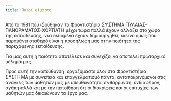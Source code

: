 ```yaml
---
title: Ποιοί είμαστε
---
```

Από το 1981 που ιδρύθηκαν τα Φροντιστήρια ΣΥΣΤΗΜΑ ΠΥΛΑΙΑΣ-ΠΑΝΟΡΑΜΑΤΟΣ-ΧΟΡΤΙΑΤΗ μέχρι τώρα πολλά έχουν αλλάξει στο χώρο της εκπαίδευσης, νέα δεδομένα έχουν δημιουργηθεί, εκείνο όμως που παραμένει σταθερό είναι η προσήλωσή μας στην ποιότητα της παρεχόμενης εκπαίδευσης.

Για μας αυτή η ποιότητα αποτέλεσε και συνεχίζει να αποτελεί πρωταρχικό μέλημά μας.

Προς αυτή την κατεύθυνση, εργαζόμαστε όλοι στα Φροντιστήρια ΣΥΣΤΗΜΑ με συνέπεια και επαγγελματισμό πάντα, ανταποκρινόμενοι στις ανάγκες
των μαθητών μας με υπευθυνότητα, ενθάρρυνση, ενδιαφέρον, αγάπη αλλά και με την πεποίθηση ότι οι διακρίσεις και οι επιτυχίες των μαθητών μας δικαιώνουν το έργο μας.
